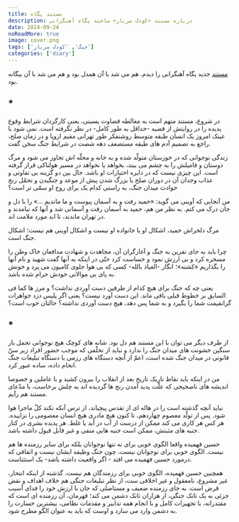 ```yaml
---
title: مستند پگاه
description: درباره مستند «کودک سرباز» ساخته پگاه آهنگرانی
date: 2024-09-24
noReadMore: true
image: cover.png
tags: ['جنگ', 'کودک سرباز']
categories: ['diary']
---
```


[مستند](https://www.youtube.com/watch?v=iGjXHp5zIBQ)
جدید پگاه آهنگرانی را دیدم. هم می شد با آن همدل بود و هم می شد با آن بیگانه بود.

## *

در شروع، مستند متهم است به مغالطه قضاوت پسینی، یعنی کارگردان شرایط وقوع پدیده را در روایتش از قضیه -حداقل به طور کامل- در نظر نگرفته است. نمی شود با عینک امروز یک انسان طبقه متوسط روشنفکر طور تهرانی مقیم اروپا و در زمان صلح، راجع به تصمیم آدم های طبقه مستضعف دهه شصت در شرایط جنگ سخن گفت.

 زندگی نوجوانی که در خوزستان متولّد شده و به خانه و محلّه اش تجاوز می شود و مرگ دوستان و فامیلش را به چشم می بیند،  بخواهد یا نخواهد در مسیر هولناکی قرار گرفته است. این چیزی نیست که در دایره اختیارات او باشد. حال بین دو گزینه بی تفاوتی و عذاب وجدان آن در دوران صلح یا بزرگ شدن پیش از موعد و جنگیدن و تحمّل رنج حوادث میدان جنگ، به راستی کدام یک برای روح او سمّی تر است؟

من آنجایی که آوینی می گوید: «حمید رفت و به آسمان پیوست و ما ماندیم ...» را با دل و جان درک می کنم. به نظر من هم، حمید به آسمان رفت و آسمانی شد و آنها که نیامدند و در تهران ماندند، تا ابد مورد ملامت اند.

مرگ دلخراش حمید، اشکال او یا خانواده او نیست و اشکال آوینی هم نیست؛ اشکال جنگ است.

چرا باید به جای نفرین به جنگ و آغازگران آن، مجاهدت و شهادت مدافعان خاک وطن را مسخره کرد و بی ارزش نمود و خساست کرد حتّی در اینکه به آنها گفت شهید و نام آنها را بگذاریم «کشته»؛ انگار -العیاذ بالله- کسی که بی هوا جلوی کامیون می پرد و خونش به پای بی موالاتی خودش حرام شده باشد.

یعنی چه که جنگ برای هیچ کدام از طرفین دست آوردی نداشت؟ و مرز ها کما فی السابق بر خطوط قبلی باقی ماند. این دست آورد نیست؟ یعنی اگر پلیس دزد جواهرات گرانقیمت شما را بگیرد و به شما پس دهد، هیچ دست آوردی نداشته؟ حالتان خوب است؟

## *
از طرف دیگر می توان با این مستند هم دل بود. شانه های کوچک هیچ نوجوانی تحمل بار سنگین خشونت های میدان جنگ را ندارد و نباید از تخلّفی که موجب حضور افراد زیر سنّ قانونی در میدان جنگ شده است، اعمّ از آنچه دستگاه های رزمی یا دستگاه تبلیغات جنگ انجام داده، ساده عبور کرد.

من در اینکه باید نقاط تاریک تاریخ بعد از انقلاب را بیرون کشید و با عاملین و خصوصا اندیشه های ناصحیحی که علّت پدید آمدن رنج ها گردیده اند به چلش برخاست، با مدّعای مستند هم رآیم.

نباید آنچه گذشته است را در هاله ای از تقدس پیچیاند، از ترس آنکه نکند کلّ ماجرا هوا شود. پس از تولّد معصوم چهاردهم، تا کنون هیچ مادری هیچ انسان معصومی را نزاییده. هر کس هر کاری می کند ممکن از درست از آب در آید یا غلط. هر پدیده بشری در کنار جنبه های مثبتش، ممکن است جنبه هایی منفی و غیر قابل قبول داشته باشد.

حسین فهمیده واقعا الگوی خوبی برای نه تنها نوجوانان بلکه برای سایر رزمنده ها هم نیست. الگوی خوبی برای نوجوانان نیست، چون جنگ وظیفه ایشان نیست و اتفاقی که درمورد حسین فهمیده می افتد - اگر واقعیت داشته باشد- یک استثناست.

همچنین حسین فهمیده، الگوی خوبی برای رزمندگان هم نیست. گذشته از اینکه انتحار، غیر مشروع، نامعقول و غیر اخلاقی ست، از نظر تبلیغات جنگی هم خلاف اهداف و نقض قرض است. به جای رزمنده ضعیف و مستاصلی که جان با ارزش خود را فدای آسیب جزئی به یک تانک جنگی، از هزاران تانک دشمن می کند؛ قهرمان، آن رزمنده ای است که مقتدرانه، با تجهیزات کامل و با انجام همه تدابیر و مقدمات نظامی، بیشترین خسارت را به دشمن وارد می سازد و اوست که باید به عنوان الگو مطرح شود.